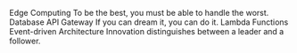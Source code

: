 Edge Computing To be the best, you must be able to handle the worst. Database API Gateway If you can dream it, you can do it. Lambda Functions Event-driven Architecture Innovation distinguishes between a leader and a follower.
